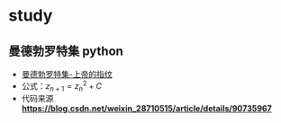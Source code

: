 # study
## 曼德勃罗特集 python
* [曼德勃罗特集-上帝的指纹](https://github.com/yagol2020/study/wiki/%E6%9B%BC%E5%BE%B7%E5%8B%83%E7%BD%97%E7%89%B9%E9%9B%86%E2%80%94%E2%80%94%E4%B8%8A%E5%B8%9D%E7%9A%84%E6%8C%87%E7%BA%B9)
* 公式：$z_{n+1}={z_{n}}^2+C$
* 代码来源 **https://blog.csdn.net/weixin_28710515/article/details/90735967**